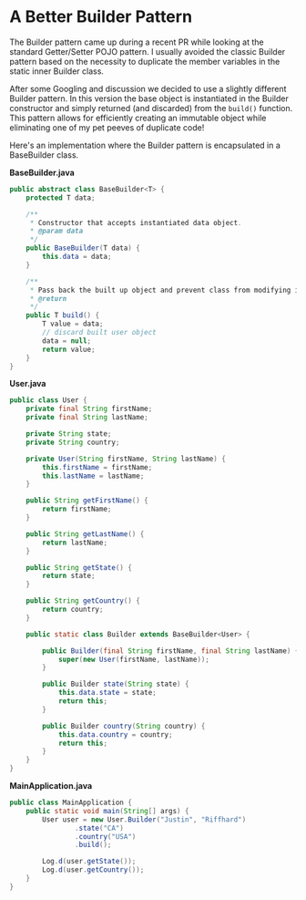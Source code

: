 A Better Builder Pattern
===============================

The Builder pattern came up during a recent PR while looking at the standard Getter/Setter POJO
pattern. I usually avoided the classic Builder pattern based on the necessity to duplicate the
member variables in the static inner Builder class.

After some Googling and discussion we decided to use a slightly different Builder pattern. In
this version the base object is instantiated in the Builder constructor and simply returned
(and discarded) from the `build()` function. This pattern allows for efficiently creating an
immutable object while eliminating one of my pet peeves of duplicate code!

Here&apos;s an implementation where the Builder pattern is encapsulated in a BaseBuilder class.

**BaseBuilder.java**
```java
public abstract class BaseBuilder<T> {
    protected T data;

    /**
     * Constructor that accepts instantiated data object.
     * @param data
     */
    public BaseBuilder(T data) {
        this.data = data;
    }

    /**
     * Pass back the built up object and prevent class from modifying it further
     * @return
     */
    public T build() {
        T value = data;
        // discard built user object
        data = null;
        return value;
    }
}
```

**User.java**
```java
public class User {
    private final String firstName;
    private final String lastName;

    private String state;
    private String country;

    private User(String firstName, String lastName) {
        this.firstName = firstName;
        this.lastName = lastName;
    }

    public String getFirstName() {
        return firstName;
    }

    public String getLastName() {
        return lastName;
    }

    public String getState() {
        return state;
    }

    public String getCountry() {
        return country;
    }

    public static class Builder extends BaseBuilder<User> {

        public Builder(final String firstName, final String lastName) {
            super(new User(firstName, lastName));
        }

        public Builder state(String state) {
            this.data.state = state;
            return this;
        }

        public Builder country(String country) {
            this.data.country = country;
            return this;
        }
    }
}
```

**MainApplication.java**
```java
public class MainApplication {
    public static void main(String[] args) {
        User user = new User.Builder("Justin", "Riffhard")
                .state("CA")
                .country("USA")
                .build();

        Log.d(user.getState());
        Log.d(user.getCountry());
    }
}
```
